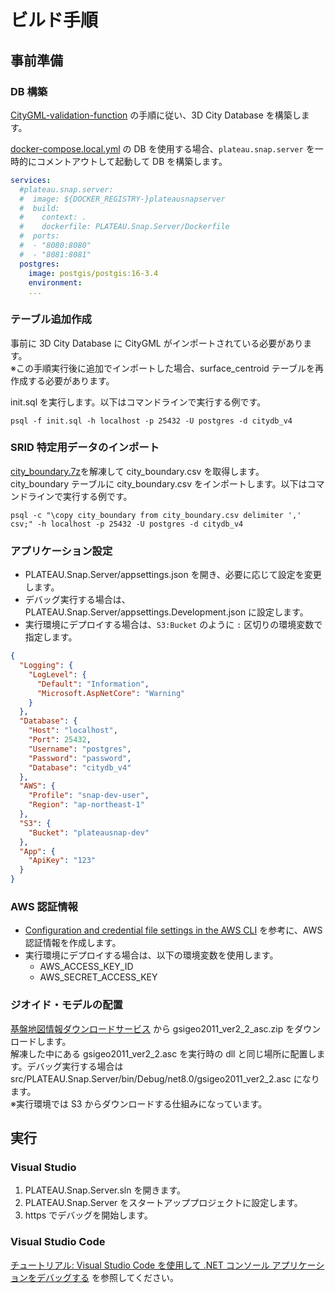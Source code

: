 # ビルド手順

## 事前準備

### DB 構築

[CityGML-validation-function](https://github.com/Project-PLATEAU/CityGML-validation-function) の手順に従い、3D City Database を構築します。

[docker-compose.local.yml](./src/docker-compose.local.yml) の DB を使用する場合、`plateau.snap.server` を一時的にコメントアウトして起動して DB を構築します。

```yml
services:
  #plateau.snap.server:
  #  image: ${DOCKER_REGISTRY-}plateausnapserver
  #  build:
  #    context: .
  #    dockerfile: PLATEAU.Snap.Server/Dockerfile
  #  ports:
  #  - "8080:8080"
  #  - "8081:8081"
  postgres:
    image: postgis/postgis:16-3.4
    environment:
    ...
```

### テーブル追加作成

事前に 3D City Database に CityGML がインポートされている必要があります。  
※この手順実行後に追加でインポートした場合、surface_centroid テーブルを再作成する必要があります。

init.sql を実行します。以下はコマンドラインで実行する例です。

```
psql -f init.sql -h localhost -p 25432 -U postgres -d citydb_v4
```

### SRID 特定用データのインポート

[city_boundary.7z](../data/city_boundary.7z)を解凍して city_boundary.csv を取得します。  
city_boundary テーブルに city_boundary.csv をインポートします。以下はコマンドラインで実行する例です。

```
psql -c "\copy city_boundary from city_boundary.csv delimiter ',' csv;" -h localhost -p 25432 -U postgres -d citydb_v4
```

### アプリケーション設定

- PLATEAU.Snap.Server/appsettings.json を開き、必要に応じて設定を変更します。
- デバッグ実行する場合は、PLATEAU.Snap.Server/appsettings.Development.json に設定します。
- 実行環境にデプロイする場合は、`S3:Bucket` のように `:` 区切りの環境変数で指定します。

```json
{
  "Logging": {
    "LogLevel": {
      "Default": "Information",
      "Microsoft.AspNetCore": "Warning"
    }
  },
  "Database": {
    "Host": "localhost",
    "Port": 25432,
    "Username": "postgres",
    "Password": "password",
    "Database": "citydb_v4"
  },
  "AWS": {
    "Profile": "snap-dev-user",
    "Region": "ap-northeast-1"
  },
  "S3": {
    "Bucket": "plateausnap-dev"
  },
  "App": {
    "ApiKey": "123"
  }
}
```

### AWS 認証情報

- [Configuration and credential file settings in the AWS CLI](https://docs.aws.amazon.com/ja_jp/cli/v1/userguide/cli-configure-files.html) を参考に、AWS 認証情報を作成します。
- 実行環境にデプロイする場合は、以下の環境変数を使用します。
  - AWS_ACCESS_KEY_ID
  - AWS_SECRET_ACCESS_KEY

### ジオイド・モデルの配置

[基盤地図情報ダウンロードサービス](https://fgd.gsi.go.jp/download/geoid.php) から gsigeo2011_ver2_2_asc.zip をダウンロードします。  
解凍した中にある gsigeo2011_ver2_2.asc を実行時の dll と同じ場所に配置します。デバッグ実行する場合は src/PLATEAU.Snap.Server/bin/Debug/net8.0/gsigeo2011_ver2_2.asc になります。  
※実行環境では S3 からダウンロードする仕組みになっています。

## 実行

### Visual Studio

1. PLATEAU.Snap.Server.sln を開きます。
2. PLATEAU.Snap.Server をスタートアッププロジェクトに設定します。
3. https でデバッグを開始します。

### Visual Studio Code

[チュートリアル: Visual Studio Code を使用して .NET コンソール アプリケーションをデバッグする](https://learn.microsoft.com/ja-jp/dotnet/core/tutorials/debugging-with-visual-studio-code?pivots=dotnet-8-0) を参照してください。
